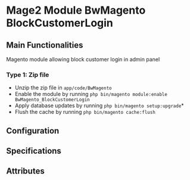 # Mage2 Module BwMagento BlockCustomerLogin

## Main Functionalities
Magento module allowing block customer login in admin panel



### Type 1: Zip file

 - Unzip the zip file in `app/code/BwMagento`
 - Enable the module by running `php bin/magento module:enable BwMagento_BlockCustomerLogin`
 - Apply database updates by running `php bin/magento setup:upgrade`\*
 - Flush the cache by running `php bin/magento cache:flush`


## Configuration




## Specifications




## Attributes



